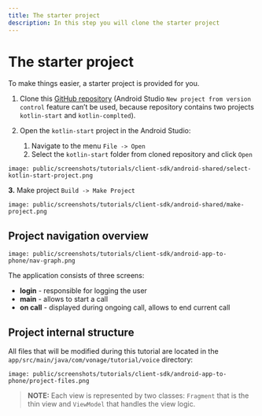 ```yaml
---
title: The starter project
description: In this step you will clone the starter project
---
```


# The starter project

To make things easier, a starter project is provided for you.

1. Clone this [GitHub repository](https://github.com/nexmo-community/client-sdk-android-tutorial-messaging) (Android Studio `New project from version control` feature can’t be used, because repository contains two projects `kotlin-start` and `kotlin-complted`).

2. Open the `kotlin-start` project in the Android Studio:

   1. Navigate to the menu `File -> Open` 
   2. Select the `kotlin-start` folder from cloned repository and click `Open`

```screenshot
image: public/screenshots/tutorials/client-sdk/android-shared/select-kotlin-start-project.png
```

**3.** Make project `Build -> Make Project`
   
```screenshot
image: public/screenshots/tutorials/client-sdk/android-shared/make-project.png
```

## Project navigation overview

```screenshot
image: public/screenshots/tutorials/client-sdk/android-app-to-phone/nav-graph.png
```

The application consists of three screens:

- **login** - responsible for logging the user
- **main** - allows to start a call
- **on call** - displayed during ongoing call, allows to end current call

## Project internal structure

All files that will be modified during this tutorial are located in the `app/src/main/java/com/vonage/tutorial/voice` directory:

```screenshot
image: public/screenshots/tutorials/client-sdk/android-app-to-phone/project-files.png
```

> **NOTE:** Each view is represented by two classes: `Fragment` that is the thin view and `ViewModel` that handles the view logic.
